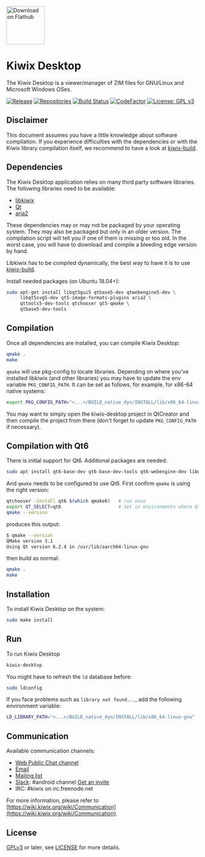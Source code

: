 <a href="https://flathub.org/apps/details/org.kiwix.desktop">
<img width="100" alt="Download on Flathub" src="https://flathub.org/assets/badges/flathub-badge-en.png" />
</a>

Kiwix Desktop
=============

The Kiwix Desktop is a viewer/manager of ZIM files for GNU/Linux and
Microsoft Windows OSes.

[![Release](https://img.shields.io/github/v/tag/kiwix/kiwix-desktop?label=release&sort=semver)](https://download.kiwix.org/release/kiwix-desktop/)
[![Repositories](https://img.shields.io/repology/repositories/kiwix-desktop?label=repositories)](https://github.com/kiwix/kiwix-desktop/wiki/Repology)
[![Build Status](https://github.com/kiwix/kiwix-desktop/actions/workflows/ci.yml/badge.svg?branch=main)](https://github.com/kiwix/kiwix-desktop/actions?query=branch%3Amain)
[![CodeFactor](https://www.codefactor.io/repository/github/kiwix/kiwix-desktop/badge)](https://www.codefactor.io/repository/github/kiwix/kiwix-desktop)
[![License: GPL v3](https://img.shields.io/badge/License-GPLv3-blue.svg)](https://www.gnu.org/licenses/gpl-3.0)

Disclaimer
----------

This document assumes you have a little knowledge about software
compilation. If you experience difficulties with the dependencies or
with the Kiwix library compilation itself, we recommend to have a look
at [kiwix-build](https://github.com/kiwix/kiwix-build).

Dependencies
------------

The Kiwix Desktop application relies on many third party software libraries.
The following libraries need to be available:

* [libkiwix](https://github.com/kiwix/libkiwix/)
* [Qt](https://www.qt.io/)
* [aria2](https://aria2.github.io/)

These dependencies may or may not be packaged by your operating
system. They may also be packaged but only in an older version. The
compilation script will tell you if one of them is missing or too old.
In the worst case, you will have to download and compile a bleeding edge
version by hand.

Libkiwix has to be compiled dynamically, the best way to have it is
to use [kiwix-build](https://github.com/kiwix/kiwix-build).

Install needed packages (on Ubuntu 18.04+):

```bash
sudo apt-get install libqt5gui5 qtbase5-dev qtwebengine5-dev \
     libqt5svg5-dev qt5-image-formats-plugins aria2 \
     qttools5-dev-tools qtchooser qt5-qmake \
     qtbase5-dev-tools
```

Compilation
-----------

Once all dependencies are installed, you can compile Kiwix Desktop:

```bash
qmake .
make
```

`qmake` will use pkg-config to locate libraries. Depending on where
you've installed libkiwix (and other libraries) you may have to
update the env variable `PKG_CONFIG_PATH`. It can be set as follows,
for example, for x86-64 native systems:

```bash
export PKG_CONFIG_PATH="<...>/BUILD_native_dyn/INSTALL/lib/x86_64-linux-gnu/pkgconfig"
```

You may want to simply open the kiwix-desktop project in QtCreator and
then compile the project from there (don't forget to update
`PKG_CONFIG_PATH` if necessary).

Compilation with Qt6
--------------------

There is initial support for Qt6. Additional packages are needed:

```bash
sudo apt install qt6-base-dev qt6-base-dev-tools qt6-webengine-dev libqt6webenginecore6-bin libqt6svg6
```

And `qmake` needs to be configured to use Qt6. First confirm `qmake` is using the right version:

```bash
qtchooser -install qt6 $(which qmake6)   # run once
export QT_SELECT=qt6                     # set in environments where Qt6 builds are desired
qmake --version
```

produces this output:

```bash
$ qmake --version
QMake version 3.1
Using Qt version 6.2.4 in /usr/lib/aarch64-linux-gnu
```

then build as normal:

```bash
qmake .
make
```

Installation
------------

To install Kiwix Desktop on the system:
```bash
sudo make install
```

Run
---

To run Kiwix Desktop
```bash
kiwix-desktop
```

You might have to refresh the `ld` database before:
```bash
sudo ldconfig
```

If you face problems such as `library not found...`, add the following
environment variable:

```bash
LD_LIBRARY_PATH="<...>/BUILD_native_dyn/INSTALL/lib/x86_64-linux-gnu"
```

## Communication

Available communication channels:
* [Web Public Chat channel](https://chat.kiwix.org)
* [Email](mailto:contact+android@kiwix.org)
* [Mailing list](mailto:kiwix-developer@lists.sourceforge.net)
* [Slack](https://kiwixoffline.slack.com): #android channel [Get an invite](https://join.slack.com/t/kiwixoffline/shared_invite/zt-19s7tsi68-xlgHdmDr5c6MJ7uFmJuBkg)
* IRC: #kiwix on irc.freenode.net

For more information, please refer to
[https://wiki.kiwix.org/wiki/Communication](https://wiki.kiwix.org/wiki/Communication).

License
-------

[GPLv3](https://www.gnu.org/licenses/gpl-3.0) or later, see
[LICENSE](LICENSE) for more details.
